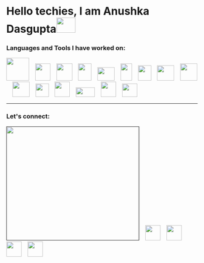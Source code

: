 <h1>Hello techies, I am Anushka Dasgupta<img height="40" width="50" src="https://user-images.githubusercontent.com/39513876/112366216-8cfe7400-8cfe-11eb-8116-7d3dbae20e97.gif"></h1>       
<h3>Languages and Tools I have worked on:</h3>                                         
<a href="https://www.java.com/en/"><img height="60" width="60" src="https://i.pinimg.com/originals/79/5e/bb/795ebb5f4a470cd7242136237f61fc53.png"></a>&nbsp;&nbsp;&nbsp;&nbsp;<a href="https://www.w3schools.com/html/"><img height="45" width="40" src="https://banner2.cleanpng.com/20180802/tpl/8d69cc4026ef9ea2fbc9f5972dd52fe7.webp"></a>&nbsp;&nbsp;&nbsp;&nbsp;<a href="https://www.w3schools.com/css/"><img height="45" width="42" src="https://w7.pngwing.com/pngs/493/796/png-transparent-responsive-web-design-cascading-style-sheets-css3-html-css-design-and-build-web-sites-others-blue-angle-text-thumbnail.png"></a>&nbsp;&nbsp;&nbsp;&nbsp;<a href="https://www.w3schools.com/js/default.asp"><img height="45" width="35" src="https://encrypted-tbn0.gstatic.com/images?q=tbn:ANd9GcT7u82z2pTdCDj-F2HEPXzdwB8QDTEZ4J_ciD4TaZ-jl5csX_NrVRHpFCiQFmtE3K2VOVc&usqp=CAU"></a>&nbsp;&nbsp;&nbsp;&nbsp;<a href="https://www.arduino.cc/"><img height="35" width="45" src="https://upload.wikimedia.org/wikipedia/commons/thumb/8/87/Arduino_Logo.svg/720px-Arduino_Logo.svg.png"></a>&nbsp;&nbsp;&nbsp;&nbsp;<a href="https://www.raspberrypi.com/"><img height="45" width="30" src="https://cdn.worldvectorlogo.com/logos/raspberry-pi.svg"></a>&nbsp;&nbsp;&nbsp;&nbsp;<a href="https://www.tutorialspoint.com/cprogramming/index.htm"><img height="40" width="35" src="https://encrypted-tbn0.gstatic.com/images?q=tbn:ANd9GcQCZYkaAt6xhGgyAKeUPpZ7sRiQcO1POBO4fQ&s"></a>&nbsp;&nbsp;&nbsp;&nbsp;<a href="https://www.python.org/"><img height="40" width="45" src="https://upload.wikimedia.org/wikipedia/commons/thumb/c/c3/Python-logo-notext.svg/1869px-Python-logo-notext.svg.png"></a>&nbsp;&nbsp;&nbsp;&nbsp;<a href="https://www.netlify.com/"><img height="45" width="45" src="https://upload.wikimedia.org/wikipedia/commons/9/97/Netlify_logo_%282%29.svg"></a>&nbsp;&nbsp;&nbsp;&nbsp;<a href="https://git-scm.com/"><img height="40" width="45" src="https://git-scm.com/images/logos/downloads/Git-Icon-1788C.png"></a>&nbsp;&nbsp;&nbsp;&nbsp;<a href="https://www.mathworks.com/products/matlab.html"><img height="35" width="35" src="https://upload.wikimedia.org/wikipedia/commons/thumb/2/21/Matlab_Logo.png/640px-Matlab_Logo.png"></a>&nbsp;&nbsp;&nbsp;&nbsp;<a href="https://react.dev/learn"><img height="40" width="40" src="https://cdn4.iconfinder.com/data/icons/logos-3/600/React.js_logo-512.png"></a>&nbsp;&nbsp;&nbsp;&nbsp;<a href="https://vercel.com/"><img height="25" width="50" src="https://encrypted-tbn0.gstatic.com/images?q=tbn:ANd9GcQ6Cmm-osNoJ0-1mtLcpTTD76ntkLfqs39MwQ&s"></a>&nbsp;&nbsp;&nbsp;&nbsp;<a href="https://nextjs.org/learn"><img height="40" width="40" src="https://seeklogo.com/images/N/next-js-logo-8FCFF51DD2-seeklogo.com.png"></a>&nbsp;&nbsp;&nbsp;&nbsp;<a href="https://tailwindcss.com/"><img height="35" width="40" src="https://miro.medium.com/v2/resize:fit:632/1*KTAstxDm8yEG17u94avrXw.png"></a>&nbsp;&nbsp;&nbsp;&nbsp;                    
<hr>                           
<h3>Let's connect:</h3>            
<a href=""><img height="300" width="350" src="https://media.tenor.com/ROOsgyUhs6IAAAAM/cup-of-coffee.gif"></a>&nbsp;&nbsp;&nbsp;&nbsp;<a href="https://in.linkedin.com/in/anudasgupta00"><img height="40" width="40" src="https://encrypted-tbn0.gstatic.com/images?q=tbn:ANd9GcRokEYt0yyh6uNDKL8uksVLlhZ35laKNQgZ9g&s"></a>&nbsp;&nbsp;&nbsp;&nbsp;<a href="https://www.instagram.com/_anushkadasgupta_/"><img height="40" width="40" src="https://upload.wikimedia.org/wikipedia/commons/9/95/Instagram_logo_2022.svg"></a>&nbsp;&nbsp;&nbsp;&nbsp;<a href="https://www.facebook.com/profile.php?id=100086013206871"><img height="40" width="40" src="https://encrypted-tbn0.gstatic.com/images?q=tbn:ANd9GcQiXN9xSEe8unzPBEQOeAKXd9Q55efGHGB9BA&s"></a>&nbsp;&nbsp;&nbsp;&nbsp;<a href="https://twitter.com/anushka_dg"><img height="40" width="40" src="https://encrypted-tbn0.gstatic.com/images?q=tbn:ANd9GcR4302-ehoAycWH9UqxPU6g994o94YPHj01Mg&s"></a>










<!---
anudasgupta00/anudasgupta00 is a ✨ special ✨ repository because its `README.md` (this file) appears on your GitHub profile.
You can click the Preview link to take a look at your changes.
--->
